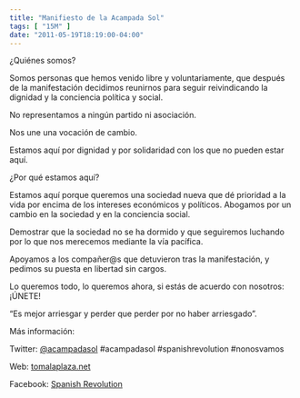 ```yaml
---
title: "Manifiesto de la Acampada Sol"
tags: [ "15M" ]
date: "2011-05-19T18:19:00-04:00"
---
```


¿Quiénes somos?

Somos personas que hemos venido libre y voluntariamente, que después de la manifestación decidimos reunirnos para seguir reivindicando la dignidad y la conciencia política y social.

No representamos a ningún partido ni asociación.

Nos une una vocación de cambio.

Estamos aquí por dignidad y por solidaridad con los que no pueden estar aquí.

¿Por qué estamos aquí?

Estamos aquí porque queremos una sociedad nueva que dé prioridad a la vida por encima de los intereses económicos y políticos. Abogamos por un cambio en la sociedad y en la conciencia social.

Demostrar que la sociedad no se ha dormido y que seguiremos luchando por lo que nos merecemos mediante la vía pacífica.

Apoyamos a los compañer@s que detuvieron tras la manifestación, y pedimos su puesta en libertad sin cargos.

Lo queremos todo, lo queremos ahora, si estás de acuerdo con nosotros: ¡ÚNETE!

“Es mejor arriesgar y perder que perder por no haber arriesgado”.

Más información:

Twitter: [@acampadasol](https://twitter.com/acampadasol) #acampadasol #spanishrevolution #nonosvamos

Web: [tomalaplaza.net](https://tomalaplaza.net/)

Facebook: [Spanish Revolution](https://www.facebook.com/SpanishRevolution/)
